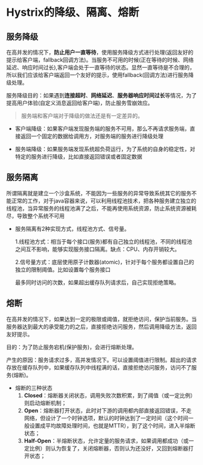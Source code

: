  # Hystrix的降级、隔离、熔断

## 服务降级

在高并发的情况下，**防止用户一直等待**，使用服务降级方式进行处理(返回友好的提示给客户端，fallback回调方法)。当服务不可用的时候(正在等待的时候、网络延迟、响应时间过长),客户端会处于一直等待的状态。显然一直等待是不合理的，所以我们应该给客户端返回一个友好的提示，使用fallback(回调方法)进行服务降级处理。

服务降级目的：如果遇到**连接超时**、**网络延迟**、**服务器响应时间过长**等情况，为了提高用户体验(自定义消息返回给客户端)，防止服务雪崩效应。

> 服务端和客户端对于降级的做法还是有一定差异的。

- 客户端降级：如果客户端发现服务端的服务不可用，那么不再请求服务端，直接返回一个固定的数据给调用方，对服务端的服务进行降级处理

- 服务端降级：如果服务端发现系统超负荷运行，为了系统的自身的稳定性，对特定的服务进行降级，比如直接返回错误或者固定数据

## 服务隔离

所谓隔离就是建立一个沙盒系统，不能因为一些服务的异常导致系统其它的服务不能正常的工作，对于java容器来说，可以利用线程池技术，把各种服务建立独立的线程池，当异常服务的线程池满了之后，不能再使用系统资源，防止系统资源被耗尽，导致整个系统不可用

- 服务隔离有2种实现方式，线程池方式、信号量。

  1.线程池方式：相当于每个接口(服务)都有自己独立的线程池，不同的线程池之间互不影响，能够实现服务接口隔离。缺点：CPU、内存开销较大。

  2.信号量方式：底层使用原子计数器(atomic)，针对于每个服务都设置自己的独立的限制阈值。比如设置每个服务接口

  最多同时访问的次数，如果超出缓存队列请求后，自己实现拒绝策略。

## 熔断

在高并发的情况下，如果达到一定的极限或阈值，就拒绝访问，保护当前服务。当服务器达到最大的承受能力的之后，直接拒绝访问服务，然后调用降级方法，返回友好提示。

目的：为了防止服务宕机(保护服务)，会进行熔断处理。

产生的原因：服务请求过多，高并发情况下。可以设置阈值进行限制。超出的请求存放在缓存队列中，如果缓存队列中线程满的话，直接拒绝访问服务，访问不了服务(熔断)。

- 熔断的三种状态
  1. **Closed**：熔断器关闭状态，调用失败次数积累，到了阈值（或一定比例）则启动熔断机制；
  2. **Open**：熔断器打开状态，此时对下游的调用都内部直接返回错误，不走网络，但设计了一个时钟选项，默认的时钟达到了一定时间（这个时间一般设置成平均故障处理时间，也就是MTTR），到了这个时间，进入半熔断状态；
  3. **Half-Open**：半熔断状态，允许定量的服务请求，如果调用都成功（或一定比例）则认为恢复了，关闭熔断器，否则认为还没好，又回到熔断器打开状态；